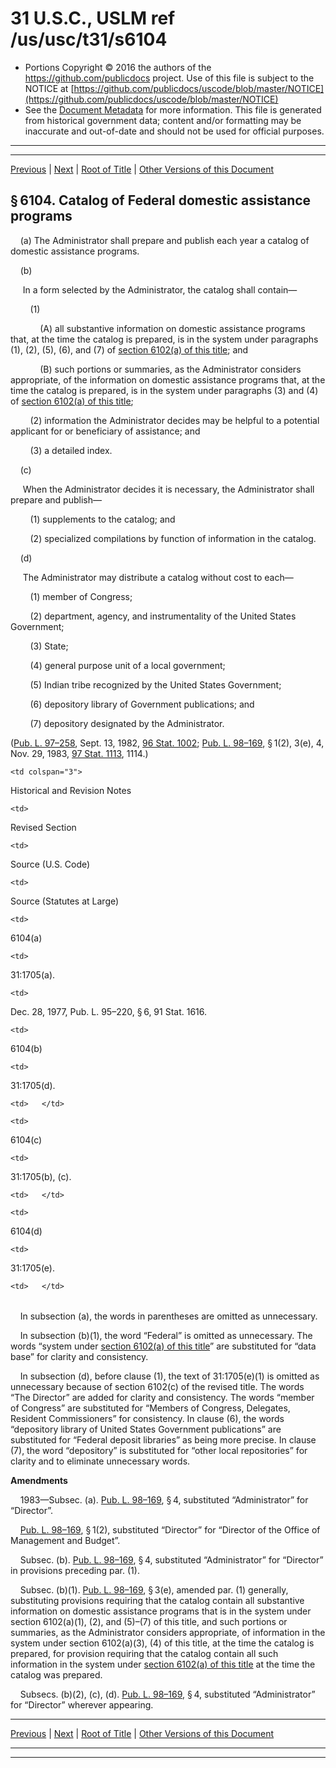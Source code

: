 ---
---

# 31 U.S.C., USLM ref /us/usc/t31/s6104

* Portions Copyright © 2016 the authors of the https://github.com/publicdocs project.
  Use of this file is subject to the NOTICE at [https://github.com/publicdocs/uscode/blob/master/NOTICE](https://github.com/publicdocs/uscode/blob/master/NOTICE)
* See the [Document Metadata](././../../../../..//README.md) for more information.
  This file is generated from historical government data; content and/or formatting may be inaccurate and out-of-date and should not be used for official purposes.

----------
----------

[Previous](./../../../../..//us/usc/t31/stV/ch61/m__us_usc_t31_s6103.md) | [Next](./../../../../..//us/usc/t31/stV/ch61/m__us_usc_t31_s6105.md) | [Root of Title](./../../../../../) | [Other Versions of this Document](https://publicdocs.github.io/go/links?ns=uslm&ref=%2Fus%2Fusc%2Ft31%2Fs6104)

## § 6104. Catalog of Federal domestic assistance programs

    (a) The Administrator shall prepare and publish each year a catalog of domestic assistance programs.

    (b)

     In a form selected by the Administrator, the catalog shall contain—

        (1)

            (A) all substantive information on domestic assistance programs that, at the time the catalog is prepared, is in the system under paragraphs (1), (2), (5), (6), and (7) of [section 6102(a) of this title][/us/usc/t31/s6102/a]; and

            (B) such portions or summaries, as the Administrator considers appropriate, of the information on domestic assistance programs that, at the time the catalog is prepared, is in the system under paragraphs (3) and (4) of [section 6102(a) of this title][/us/usc/t31/s6102/a];

        (2) information the Administrator decides may be helpful to a potential applicant for or beneficiary of assistance; and

        (3) a detailed index.

    (c)

     When the Administrator decides it is necessary, the Administrator shall prepare and publish—

        (1) supplements to the catalog; and

        (2) specialized compilations by function of information in the catalog.

    (d)

     The Administrator may distribute a catalog without cost to each—

        (1) member of Congress;

        (2) department, agency, and instrumentality of the United States Government;

        (3) State;

        (4) general purpose unit of a local government;

        (5) Indian tribe recognized by the United States Government;

        (6) depository library of Government publications; and

        (7) depository designated by the Administrator.

([Pub. L. 97–258][/us/pl/97/258], Sept. 13, 1982, [96 Stat. 1002][/us/stat/96/1002]; [Pub. L. 98–169][/us/pl/98/169], § 1(2), 3(e), 4, Nov. 29, 1983, [97 Stat. 1113][/us/stat/97/1113], 1114.)

<table>

  <tr>

    <td colspan="3"> 

Historical and Revision Notes  </td>

  </tr>

  <tr>

    <td> 

Revised Section  </td>

    <td> 

Source (U.S. Code)  </td>

    <td> 

Source (Statutes at Large)  </td>

  </tr>

  <tr>

    <td> 

6104(a)  </td>

    <td> 

31:1705(a).  </td>

    <td> 

Dec. 28, 1977, Pub. L. 95–220, § 6, 91 Stat. 1616.  </td>

  </tr>

  <tr>

    <td> 

6104(b)  </td>

    <td> 

31:1705(d).  </td>

    <td>   </td>

  </tr>

  <tr>

    <td> 

6104(c)  </td>

    <td> 

31:1705(b), (c).  </td>

    <td>   </td>

  </tr>

  <tr>

    <td> 

6104(d)  </td>

    <td> 

31:1705(e).  </td>

    <td>   </td>

  </tr>

</table>

    In subsection (a), the words in parentheses are omitted as unnecessary.

    In subsection (b)(1), the word “Federal” is omitted as unnecessary. The words “system under [section 6102(a) of this title][/us/usc/t31/s6102/a]” are substituted for “data base” for clarity and consistency.

    In subsection (d), before clause (1), the text of 31:1705(e)(1) is omitted as unnecessary because of section 6102(c) of the revised title. The words “The Director” are added for clarity and consistency. The words “member of Congress” are substituted for “Members of Congress, Delegates, Resident Commissioners” for consistency. In clause (6), the words “depository library of United States Government publications” are substituted for “Federal deposit libraries” as being more precise. In clause (7), the word “depository” is substituted for “other local repositories” for clarity and to eliminate unnecessary words.

 __Amendments__ 

    1983—Subsec. (a). [Pub. L. 98–169][/us/pl/98/169], § 4, substituted “Administrator” for “Director”.

    [Pub. L. 98–169][/us/pl/98/169], § 1(2), substituted “Director” for “Director of the Office of Management and Budget”.

    Subsec. (b). [Pub. L. 98–169][/us/pl/98/169], § 4, substituted “Administrator” for “Director” in provisions preceding par. (1).

    Subsec. (b)(1). [Pub. L. 98–169][/us/pl/98/169], § 3(e), amended par. (1) generally, substituting provisions requiring that the catalog contain all substantive information on domestic assistance programs that is in the system under section 6102(a)(1), (2), and (5)–(7) of this title, and such portions or summaries, as the Administrator considers appropriate, of information in the system under section 6102(a)(3), (4) of this title, at the time the catalog is prepared, for provision requiring that the catalog contain all such information in the system under [section 6102(a) of this title][/us/usc/t31/s6102/a] at the time the catalog was prepared.

    Subsecs. (b)(2), (c), (d). [Pub. L. 98–169][/us/pl/98/169], § 4, substituted “Administrator” for “Director” wherever appearing.

----------

[Previous](./../../../../..//us/usc/t31/stV/ch61/m__us_usc_t31_s6103.md) | [Next](./../../../../..//us/usc/t31/stV/ch61/m__us_usc_t31_s6105.md) | [Root of Title](./../../../../../) | [Other Versions of this Document](https://publicdocs.github.io/go/links?ns=uslm&ref=%2Fus%2Fusc%2Ft31%2Fs6104)

----------
----------

[/us/usc/t31/s6102/a]: https://publicdocs.github.io/go/links?ns=uslm&ref=%2Fus%2Fusc%2Ft31%2Fs6102%2Fa
[/us/usc/t31/s6102/a]: https://publicdocs.github.io/go/links?ns=uslm&ref=%2Fus%2Fusc%2Ft31%2Fs6102%2Fa
[/us/pl/97/258]: https://publicdocs.github.io/go/links?ns=uslm&ref=%2Fus%2Fpl%2F97%2F258
[/us/stat/96/1002]: https://publicdocs.github.io/go/links?ns=uslm&ref=%2Fus%2Fstat%2F96%2F1002
[/us/pl/98/169]: https://publicdocs.github.io/go/links?ns=uslm&ref=%2Fus%2Fpl%2F98%2F169
[/us/stat/97/1113]: https://publicdocs.github.io/go/links?ns=uslm&ref=%2Fus%2Fstat%2F97%2F1113
[/us/usc/t31/s6102/a]: https://publicdocs.github.io/go/links?ns=uslm&ref=%2Fus%2Fusc%2Ft31%2Fs6102%2Fa
[/us/pl/98/169]: https://publicdocs.github.io/go/links?ns=uslm&ref=%2Fus%2Fpl%2F98%2F169
[/us/pl/98/169]: https://publicdocs.github.io/go/links?ns=uslm&ref=%2Fus%2Fpl%2F98%2F169
[/us/pl/98/169]: https://publicdocs.github.io/go/links?ns=uslm&ref=%2Fus%2Fpl%2F98%2F169
[/us/pl/98/169]: https://publicdocs.github.io/go/links?ns=uslm&ref=%2Fus%2Fpl%2F98%2F169
[/us/usc/t31/s6102/a]: https://publicdocs.github.io/go/links?ns=uslm&ref=%2Fus%2Fusc%2Ft31%2Fs6102%2Fa
[/us/pl/98/169]: https://publicdocs.github.io/go/links?ns=uslm&ref=%2Fus%2Fpl%2F98%2F169


